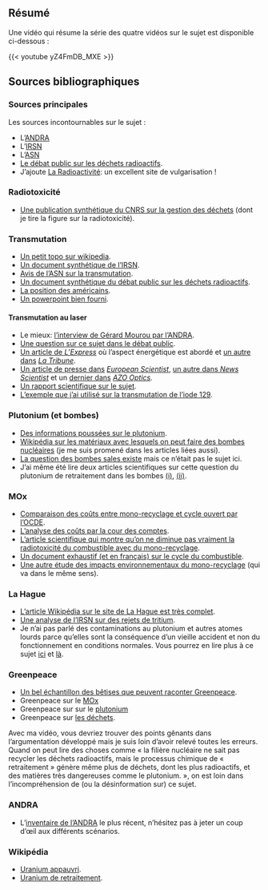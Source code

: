 ## Résumé

Une vidéo qui résume la série des quatre vidéos sur le sujet est disponible
ci-dessous :

{{< youtube yZ4FmDB_MXE >}}

## Sources bibliographiques

### Sources principales

Les sources incontournables sur le sujet :

- L’[ANDRA](https://www.andra.fr/)
- L’[IRSN](https://www.irsn.fr/FR/Pages/Home.aspx)
- L’[ASN](https://www.asn.fr/)
- [Le débat public sur les déchets radioactifs](https://www.debatpublic.fr/plan-national-gestion-matieres-dechets-radioactifs-pngmdr).
- J’ajoute [La Radioactivité](http://www.laradioactivite.com/): un excellent site de vulgarisation !

### Radiotoxicité

- [Une publication synthétique du CNRS sur la gestion des déchets](http://www.cnrs.fr/publications/imagesdelaphysique/couv-PDF/IdP2006/02_Dechets_nucleaires.pdf) (dont je tire la figure sur la radiotoxicité).

### Transmutation

- [Un petit topo sur wikipedia](https://en.wikipedia.org/wiki/Nuclear_transmutation).  
- [Un document synthétique de l’IRSN](https://www.irsn.fr/dechets/cigeo/Documents/Fiches-thematiques/IRSN_Debat-Public-Cigeo_Fiche-Transmutation.pdf).  
- [Avis de l’ASN sur la transmutation](https://www.asn.fr/Reglementer/Bulletin-officiel-de-l-ASN/Installations-nucleaires/Avis/Avis-n-2013-AV-0187-de-l-ASN-du-4-juillet-2013).  
- [Un document synthétique du débat public sur les déchets radioactifs](https://pngmdr.debatpublic.fr/evenements/les-evenements-a-venir/17-synthese).  
- [La position des américains](https://www.armscontrol.org/act/2005-09/features/us-reprocessing-worth-risk).  
- [Un powerpoint bien fourni](https://inis.iaea.org/collection/NCLCollectionStore/_Public/38/041/38041697.pdf).

#### Transmutation au laser

- Le mieux: [l’interview de Gérard Mourou par l’ANDRA](https://www.andra.fr/la-transmutation-de-dechets-radioactifs-par-laser-de-haute-puissance-le-defi-de-gerard-mourou).
- [Une question sur ce sujet dans le débat public](https://participons.debatpublic.fr/processes/pngmdr/f/41/questions/56).
- [Un article de _L’Express_](https://www.lexpress.fr/actualite/sciences/la-transmutation-laser-contre-les-dechets-nucleaires-l-interet-est-limite_2098668.html) où l’aspect énergétique est abordé et [un autre dans](https://www.latribune.fr/entreprises-finance/industrie/energie-environnement/et-si-les-lasers-reduisaient-la-radioactivite-a-seulement-quelques-minutes-801278.html) _[La Tribune](https://www.latribune.fr/entreprises-finance/industrie/energie-environnement/et-si-les-lasers-reduisaient-la-radioactivite-a-seulement-quelques-minutes-801278.html)_.
- [Un article de presse dans](https://www.europeanscientist.com/fr/recherche/des-lasers-pour-reduire-la-radioactivite/) _[European Scientist](https://www.europeanscientist.com/fr/recherche/des-lasers-pour-reduire-la-radioactivite/)_, [un autre dans _News Scientist_](https://www.newscientist.com/article/dn4056-giant-laser-transmutes-nuclear-waste/#targetText=The%20transmutation%20was%20performed%20using,were%20transformed%20into%20iodine-128.&targetText=Iodine-129%20is%20one%20of,is%20burnt%20in%20a%20reactor.) et un [dernier dans](https://www.azooptics.com/Article.aspx?ArticleID=1427) _[AZO Optics](https://www.azooptics.com/Article.aspx?ArticleID=1427)._
- [Un rapport scientifique sur le sujet](https://www.researchgate.net/publication/257116317_La_transmutation_laser_des_dechets_nucleaires_Laser_induced_nuclear_waste_transmutation).
- [L’exemple que j’ai utilisé sur la transmutation de l’iode 129](https://link.springer.com/article/10.1007/s00340-003-1306-4).

### Plutonium (et bombes)

- [Des informations poussées sur le plutonium](https://www.world-nuclear.org/information-library/nuclear-fuel-cycle/fuel-recycling/plutonium.aspx).
- [Wikipédia sur les matériaux avec lesquels on peut faire des bombes nucléaires](https://en.wikipedia.org/wiki/Weapons-grade_nuclear_material) (je me suis promené dans les articles liées aussi).
- [La question des bombes sales existe](https://www.courrierinternational.com/article/2009/02/26/le-vrai-danger-des-bombes-sales) mais ce n’était pas le sujet ici.
- J’ai même été lire deux articles scientifiques sur cette question du plutonium de retraitement dans les bombes [(i)](https://www.sciencedirect.com/science/article/pii/S0029549308003750), [(ii)](https://www.sciencedirect.com/science/article/pii/S0029549318300827?).

### MOx

- [Comparaison des coûts entre mono-recyclage et cycle ouvert par l’OCDE](https://www.oecd-nea.org/ndd/pubs/2013/7061-ebenfc.pdf).
- [L’analyse des coûts par la cour des comptes](https://www.ccomptes.fr/system/files/2019-07/20190704-synthese-aval-cycle-combustible-nucleaire-2.pdf).
- [L’article scientifique qui montre qu’on ne diminue pas vraiment la radiotoxicité du combustible avec du mono-recyclage](https://www.sciencedirect.com/science/article/pii/S1631070517300725).
- [Un document exhaustif (et en français) sur le cycle du combustible](http://www.hctisn.fr/IMG/pdf/HCTISN_rapport_cycle_2018_cle0af1f2.pdf).
- [Une autre étude des impacts environnementaux du mono-recyclage](https://publications.csiro.au/rpr/download?pid=csiro:EP114236&dsid=DS3#targetText=Spent%20MOX%20fuels%20are%20stored,use%20in%20future%20fast%20reactors.&targetText=MOX%20along%20with%20low%20enriched,per%20unit%20of%20electricity%20produced.) (qui va dans le même sens).

### La Hague

- [L’article Wikipédia sur le site de La Hague est très complet](https://fr.wikipedia.org/wiki/Usine_de_retraitement_de_la_Hague#Risque_sanitaire).
- [Une analyse de l’IRSN sur des rejets de tritium](https://www.irsn.fr/FR/Actualites_presse/Actualites/Documents/IRSN-NI-Tritium-manche-Acro_08042013.pdf).
- Je n’ai pas parlé des contaminations au plutonium et autres atomes lourds parce qu’elles sont la conséquence d’un vieille accident et non du fonctionnement en conditions normales. Vous pourrez en lire plus à ce sujet [ici](https://www.acro.eu.org/pollution-au-plutonium-a-la-hague-revelee-par-lacro/) et [là](https://www.lemonde.fr/pollution/article/2017/10/05/pollution-au-plutonium-areva-propose-de-retirer-25-m3-de-terres-a-la-hague_5196809_1652666.html).

### Greenpeace

- [Un bel échantillon des bêtises que peuvent raconter Greenpeace](https://twitter.com/greenpeacefr/status/1176927516726124546).
- Greenpeace sur le [MOx](https://secured-static.greenpeace.org/france/PageFiles/266521/Mox-la-fausse-bonne-idee-francaise.pdf)
- Greenpeace sur sur le [plutonium](https://www.greenpeace.fr/retraitement-et-plutonium/) 
- Greenpeace sur [les déchets](https://www.greenpeace.fr/a-quel-prix-les-couts-caches-des-dechets-nucleaires/).  

Avec ma vidéo, vous devriez trouver des points gênants dans l’argumentation
développé mais je suis loin d’avoir relevé toutes les erreurs. Quand on peut
lire des choses comme « la filière nucléaire ne sait pas recycler les déchets
radioactifs, mais le processus chimique de « retraitement » génère même plus de
déchets, dont les plus radioactifs, et des matières très dangereuses comme le
plutonium. », on est loin dans l’incompréhension de (ou la désinformation sur)
ce sujet.

### ANDRA

- L’[inventaire de l’ANDRA](https://inventaire.andra.fr/sites/default/files/documents/pdf/fr/inventaire_national-essentiels-2019.pdf) le plus récent, n’hésitez pas à jeter un coup d’œil aux différents scénarios.

### Wikipédia

- [Uranium appauvri](https://fr.wikipedia.org/wiki/Uranium_de_retraitement).  
- [Uranium de retraitement](https://fr.wikipedia.org/wiki/Uranium_de_retraitement).
